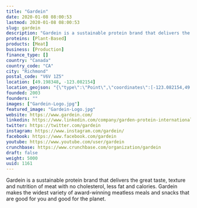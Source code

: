 ```yaml
---
title: "Gardein"
date: 2020-01-08 08:00:53
lastmod: 2020-01-08 08:00:53
slug: gardein
description: "Gardein is a sustainable protein brand that delivers the great taste, texture and nutrition of meat with no cholesterol, less fat and calories. Gardein makes the widest variety of award-winning meatless meals and snacks that are good for you and good for the planet."
proteins: [Plant-Based]
products: [Meat]
business: [Production]
finance_type: []
country: "Canada"
country_code: "CA"
city: "Richmond"
postal_code: "V6V 1Z5"
location: [49.198348, -123.082154]
location_geojson: "{\"type\":\"Point\",\"coordinates\":[-123.082154,49.198348]}"
founded: 2003
founders: ""
images: ["Gardein-Logo.jpg"]
featured_image: "Gardein-Logo.jpg"
website: https://www.gardein.com/
linkedin: https://www.linkedin.com/company/garden-protein-international/
twitter: https://twitter.com/gardein
instagram: https://www.instagram.com/gardein/
facebook: https://www.facebook.com/gardein
youtube: https://www.youtube.com/user/gardein
crunchbase: https://www.crunchbase.com/organization/gardein
draft: false
weight: 5000
uuid: 1161
---
```

Gardein is a sustainable protein brand that delivers the great taste, texture and nutrition of meat with no cholesterol, less fat and calories. Gardein makes the widest variety of award-winning meatless meals and snacks that are good for you and good for the planet.
